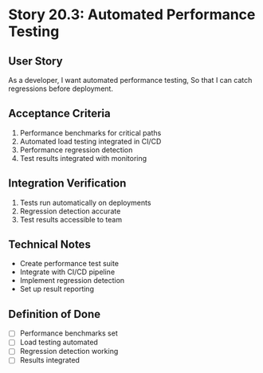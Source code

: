 # Story 20.3: Automated Performance Testing

## User Story

As a developer,
I want automated performance testing,
So that I can catch regressions before deployment.

## Acceptance Criteria

1. Performance benchmarks for critical paths
2. Automated load testing integrated in CI/CD
3. Performance regression detection
4. Test results integrated with monitoring

## Integration Verification

1. Tests run automatically on deployments
2. Regression detection accurate
3. Test results accessible to team

## Technical Notes

- Create performance test suite
- Integrate with CI/CD pipeline
- Implement regression detection
- Set up result reporting

## Definition of Done

- [ ] Performance benchmarks set
- [ ] Load testing automated
- [ ] Regression detection working
- [ ] Results integrated
